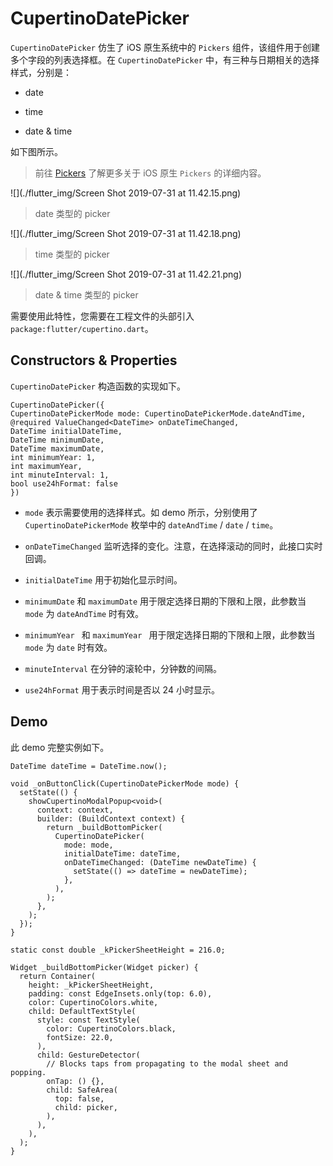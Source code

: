 # CupertinoDatePicker

``CupertinoDatePicker`` 仿生了 iOS 原生系统中的 ``Pickers`` 组件，该组件用于创建多个字段的列表选择框。在 ``CupertinoDatePicker`` 中，有三种与日期相关的选择样式，分别是：

- date

- time

- date & time

如下图所示。

> 前往 [Pickers](https://developer.apple.com/design/human-interface-guidelines/ios/controls/pickers/) 了解更多关于 iOS 原生 ``Pickers`` 的详细内容。

![](./flutter_img/Screen Shot 2019-07-31 at 11.42.15.png)

> date 类型的 picker

![](./flutter_img/Screen Shot 2019-07-31 at 11.42.18.png)

> time 类型的 picker

![](./flutter_img/Screen Shot 2019-07-31 at 11.42.21.png)

> date & time 类型的 picker

需要使用此特性，您需要在工程文件的头部引入 ``package:flutter/cupertino.dart``。

## Constructors & Properties

``CupertinoDatePicker`` 构造函数的实现如下。

```
CupertinoDatePicker({
CupertinoDatePickerMode mode: CupertinoDatePickerMode.dateAndTime,
@required ValueChanged<DateTime> onDateTimeChanged,
DateTime initialDateTime,
DateTime minimumDate,
DateTime maximumDate,
int minimumYear: 1,
int maximumYear,
int minuteInterval: 1,
bool use24hFormat: false
})
```

- ``mode`` 表示需要使用的选择样式。如 demo 所示，分别使用了 ``CupertinoDatePickerMode`` 枚举中的 ``dateAndTime`` / ``date`` / ``time``。

- ``onDateTimeChanged`` 监听选择的变化。注意，在选择滚动的同时，此接口实时回调。

- ``initialDateTime`` 用于初始化显示时间。

- ``minimumDate`` 和 ``maximumDate`` 用于限定选择日期的下限和上限，此参数当 ``mode`` 为 ``dateAndTime`` 时有效。

- ``minimumYear `` 和 ``maximumYear `` 用于限定选择日期的下限和上限，此参数当 ``mode`` 为 ``date`` 时有效。

- ``minuteInterval`` 在分钟的滚轮中，分钟数的间隔。

- ``use24hFormat`` 用于表示时间是否以 24 小时显示。

## Demo

此 demo 完整实例如下。

```
DateTime dateTime = DateTime.now();

void _onButtonClick(CupertinoDatePickerMode mode) {
  setState(() {
    showCupertinoModalPopup<void>(
      context: context,
      builder: (BuildContext context) {
        return _buildBottomPicker(
          CupertinoDatePicker(
            mode: mode,
            initialDateTime: dateTime,
            onDateTimeChanged: (DateTime newDateTime) {
              setState(() => dateTime = newDateTime);
            },
          ),
        );
      },
    );
  });
}

static const double _kPickerSheetHeight = 216.0;

Widget _buildBottomPicker(Widget picker) {
  return Container(
    height: _kPickerSheetHeight,
    padding: const EdgeInsets.only(top: 6.0),
    color: CupertinoColors.white,
    child: DefaultTextStyle(
      style: const TextStyle(
        color: CupertinoColors.black,
        fontSize: 22.0,
      ),
      child: GestureDetector(
        // Blocks taps from propagating to the modal sheet and popping.
        onTap: () {},
        child: SafeArea(
          top: false,
          child: picker,
        ),
      ),
    ),
  );
}
```


